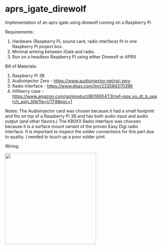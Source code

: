 # aprs_igate_direwolf
Implementation of an aprs igate using direwolf running on a Raspberry Pi

Requirements:
1. Hardware (Raspberry Pi, sound card, radio interface) fit in one Raspberry Pi project box.
2. Minimal wireing between iGate and radio.
3. Run on a headless Raspberry Pi using either Direwolf or APRX


Bill of Materials:
1. Raspberry Pi 3B
2. Audioinjector Zero - https://www.audioinjector.net/rpi-zero
3. Radio Interface - https://www.ebay.com/itm/233584370396
4. Hifiberry case - https://www.amazon.com/gp/product/B016954T3I/ref=ppx_yo_dt_b_search_asin_title?ie=UTF8&psc=1

Notes:
The Audioinjector card was chosen because it had a small footprint and fits on top of a Raspberry Pi 3B and has both audio input and audio output (and other flavors.)
The KB0XX Radio Interface was choosen because it is a surface mount variant of the proven Easy Digi radio interface. It is important to inspect the solder connections for this part due to quality. I needed to touch up a poor solder joint.

Wiring:

<img src="https://user-images.githubusercontent.com/17286096/199636537-4fbe3f5d-b888-4361-acca-ded7e28aa97e.png" width="300" >
